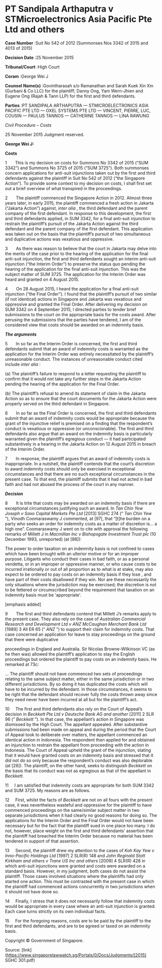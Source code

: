 # PT Sandipala Arthaputra v STMicroelectronics Asia Pacific Pte Ltd and others 



**Case Number** :Suit No 542 of 2012 (Summonses Nos 3342 of 2015 and 4013 of 2015) 

**Decision Date** :25 November 2015 

**Tribunal/Court** :High Court 

**Coram** :George Wei J 

**Counsel Name(s)** :Govintharasah s/o Ramanathan and Sarah Kuek Xin Xin (Gurbani & Co LLC) for the plaintiff; Danny Ong, Yam Wern-Jhien and Eugene Ong (Rajah & Tann LLP) for the first and third defendants. 

**Parties** :PT SANDIPALA ARTHAPUTRA — STMICROELECTRONICS ASIA PACIFIC PTE LTD — OXEL SYSTEMS PTE LTD — VINCENT, PIERRE, LUC, COUSIN — PAULUS TANNOS — CATHERINE TANNOS — LINA RAWUNG 

_Civil Procedure_ – _Costs_ 

25 November 2015 Judgment reserved. 

**George Wei J:** 

**Costs** 

1       This is my decision on costs for Summons No 3342 of 2015 (“SUM 3342”) and Summons No 3725 of 2015 (“SUM 3725”). Both summonses concern applications for anti-suit injunctions taken out by the first and third defendants against the plaintiff in Suit No 542 of 2012 (“the Singapore Action”). To provide some context to my decision on costs, I shall first set out a brief overview of what transpired in the proceedings. 

2       The plaintiff commenced the Singapore Action in 2012. Almost three years later, in early 2015, the plaintiff commenced a fresh action in Jakarta (“Jakarta Action”) against, _inter alia_ , the third defendant and the parent company of the first defendant. In response to this development, the first and third defendants applied, in SUM 3342, for a final anti-suit injunction to restrain the plaintiff’s pursuit of the Jakarta Action against the third defendant and the parent company of the first defendant. This application was taken out on the basis that the plaintiff’s pursuit of two simultaneous and duplicative actions was vexatious and oppressive. 

3       As there was reason to believe that the court in Jakarta may delve into the merits of the case prior to the hearing of the application for the final anti-suit injunction, the first and third defendants sought an interim anti-suit injunction (“the Interim Order”) to preserve the status quo pending the hearing of the application for the final anti-suit injunction. This was the subject matter of SUM 3725. The application for the Interim Order was heard and granted on 4 August 2015. 

4       On 28 August 2015, I heard the application for a final anti-suit injunction (“the Final Order”). I found that the plaintiff’s pursuit of two similar (if not identical) actions in Singapore and Jakarta was vexatious and oppressive and granted the Final Order. After delivering my decision on SUM 3342 on 4 September 2015, I directed parties to tender brief submissions to the court on the appropriate basis for the costs award. After perusing the submissions that the parties have tendered, I am of the considered view that costs should be awarded on an indemnity basis. 


**_The arguments_** 

5       In so far as the Interim Order is concerned, the first and third defendants submit that an award of indemnity costs is warranted as the application for the Interim Order was entirely necessitated by the plaintiff’s unreasonable conduct. The instances of unreasonable conduct cited include _inter alia_ : 

 (a) The plaintiff’s failure to respond to a letter requesting the plaintiff to confirm that it would not take any further steps in the Jakarta Action pending the hearing of the application for the Final Order. 

 (b) The plaintiff’s refusal to amend its statement of claim in the Jakarta Action so as to ensure that the court documents for the Jakarta Action were properly served on the third defendant in Singapore. 

6       In so far as the Final Order is concerned, the first and third defendants submit that an award of indemnity costs would be appropriate because the grant of the injunctive relief is premised on a finding that the respondent’s conduct is vexatious or oppressive (or unconscionable). The first and third defendants also argue that an award on the indemnity basis is particularly warranted given the plaintiff’s egregious conduct — it had participated substantively in a hearing in the Jakarta Action on 12 August 2015 in breach of the Interim Order. 

7       In response, the plaintiff argues that an award of indemnity costs is inappropriate. In a nutshell, the plaintiff contends that the court’s discretion to award indemnity costs should only be exercised in exceptional circumstances and that there are no such exceptional circumstances in the present case. To that end, the plaintiff submits that it had not acted in bad faith and had not abused the process of the court in any manner. 

**_Decision_** 

8       It is trite that costs may be awarded on an indemnity basis if there are exceptional circumstances justifying such an award. In _Tan Chin Yew Joseph v Saxo Capital Markets Pte Ltd_ <span class="citation">[2013] SGHC 274</span> (“ _Tan Chin Yew_ ”), Vinodh Coomaraswamy J commented, at [97], that “[t]he burden on a party who seeks an order for indemnity costs as a matter of discretion is... a high one”. Coomaraswamy J went on to cite with approval the following remarks of Millett J in _Macmillan Inc v Bishopsgate Investment Trust plc_ (10 December 1993, unreported) (at [98]): 

 The power to order taxation on an indemnity basis is not confined to cases which have been brought with an ulterior motive or for an improper purpose. Litigants who conduct their cases in bad faith, or as a personal vendetta, or in an improper or oppressive manner, or who cause costs to be incurred irrationally or out of all proportion as to what is at stake, may also expect to be ordered to pay costs on an indemnity basis if they lose , and have part of their costs disallowed if they win. Nor are these necessarily the only situations where the jurisdiction may be exercised; the discretion is not to be fettered or circumscribed beyond the requirement that taxation on an indemnity basis must be 'appropriate'. 

 [emphasis added] 

9       The first and third defendants contend that Millett J’s remarks apply to the present case. They also rely on the case of _Australian Commercial Research and Development Ltd v ANZ McCaughan Merchant Bank Ltd_ [1989] 3 All ER 65 (“ _ANZ_ ”) to support their claim for indemnity costs. That case concerned an application for leave to stay proceedings on the ground that there were duplicative 


proceedings in England and Australia. Sir Nicolas Browne-Wilkinson VC (as he then was) allowed the plaintiff’s application to stay the English proceedings but ordered the plaintiff to pay costs on an indemnity basis. He remarked at 73c: 

 ... The plaintiff should not have commenced two sets of proceedings relating to the same subject matter, either in the same jurisdiction or in two different jurisdictions. By so doing it has duplicated the costs which will have to be incurred by the defendant. In those circumstances, it seems to be right that the defendant should recover fully the costs thrown away since they need never have been incurred at all but for the plaintiff’s act. 

10     The first and third defendants also rely on the Court of Appeal’s decision in _Beckkett Pte Ltd v Deutsche Bank AG and another_ <span class="citation">[2011] 2 SLR 96</span> (“ _Beckkett_ ”). In that case, the appellant’s action in Singapore was dismissed by the High Court. The appellant appealed. After substantive submissions had been made on appeal and during the period that the Court of Appeal took to deliberate over matters, the appellant commenced an identical action in Indonesia. The respondent then applied for and obtained an injunction to restrain the appellant from proceeding with the action in Indonesia. The Court of Appeal upheld the grant of the injunction, stating that it would have granted costs on an indemnity basis and stressed that it did not do so only because the respondent’s conduct was also deplorable (at [26]). The plaintiff, on the other hand, seeks to distinguish _Beckkett_ on the basis that its conduct was not as egregious as that of the appellant in _Beckkett_. 

11     I am satisfied that indemnity costs are appropriate for both SUM 3342 and SUM 3725. My reasons are as follows. 

12     First, whilst the facts of _Beckkett_ are not on all fours with the present case, it was nevertheless wasteful and oppressive for the plaintiff to have commenced proceedings on the same/similar subject matter in two separate jurisdictions when it had clearly no good reasons for doing so. The applications for the Interim Order and the Final Order would not have been necessary but for the fact that the plaintiff sued in one place too many. I do not, however, place weight on the first and third defendants’ assertion that the plaintiff had breached the Interim Order because no material has been tendered in support of that assertion. 

13     Second, the plaintiff drew my attention to the cases of _Koh Kay Yew v Inno-Pacific Holdings Ltd_ <span class="citation">[1997] 2 SLR(R) 148</span> and _John Reginald Stott Kirkham and others v Trane US Inc and others_ <span class="citation">[2009] 4 SLR(R) 428</span> in which anti-suit injunctions were granted and costs were awarded on a standard basis. However, in my judgment, both cases do not assist the plaintiff. Those cases involved situations where the plaintiffs had only started one action. This must be contrasted with the present case in which the plaintiff had commenced actions concurrently in two jurisdictions when it should not have done so. 

14     Finally, I stress that it does not necessarily follow that indemnity costs would be appropriate in every case where an anti-suit injunction is granted. Each case turns strictly on its own individual facts. 

15     For the foregoing reasons, costs are to be paid by the plaintiff to the first and third defendants, and are to be agreed or taxed on an indemnity basis. 

 Copyright © Government of Singapore. 


Source: [link](https://www.singaporelawwatch.sg/Portals/0/Docs/Judgments/[2015] SGHC 301.pdf)
